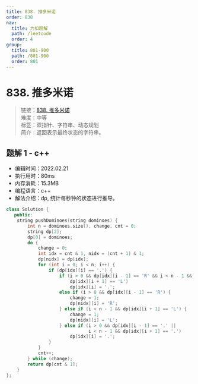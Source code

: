 ```yaml
---
title: 838. 推多米诺
order: 838
nav:
  title: 力扣题解
  path: /leetcode
  order: 4
group:
  title: 801-900
  path: /801-900
  order: 801
---
```


# 838. 推多米诺

> 链接：[838. 推多米诺](https://leetcode-cn.com/problems/push-dominoes/)  
> 难度：中等  
> 标签：双指针、字符串、动态规划  
> 简介：返回表示最终状态的字符串。

## 题解 1 - c++

- 编辑时间：2022.02.21
- 执行用时：80ms
- 内存消耗：15.3MB
- 编程语言：c++
- 解法介绍：dp, 统计每秒钟的状态进行推导。

```cpp
class Solution {
   public:
    string pushDominoes(string dominoes) {
        int n = dominoes.size(), change, cnt = 0;
        string dp[2];
        dp[0] = dominoes;
        do {
            change = 0;
            int idx = cnt & 1, nidx = (cnt + 1) & 1;
            dp[nidx] = dp[idx];
            for (int i = 0; i < n; i++) {
                if (dp[idx][i] == '.') {
                    if (i > 0 && dp[idx][i - 1] == 'R' && i < n - 1 &&
                        dp[idx][i + 1] == 'L')
                        dp[idx][i] = '.';
                    else if (i > 0 && dp[idx][i - 1] == 'R') {
                        change = 1;
                        dp[nidx][i] = 'R';
                    } else if (i < n - 1 && dp[idx][i + 1] == 'L') {
                        change = 1;
                        dp[nidx][i] = 'L';
                    } else if (i > 0 && dp[idx][i - 1] == '.' ||
                               i < n - 1 && dp[idx][i + 1] == '.')
                        dp[idx][i] = '.';
                }
            }
            cnt++;
        } while (change);
        return dp[cnt & 1];
    }
};
```

